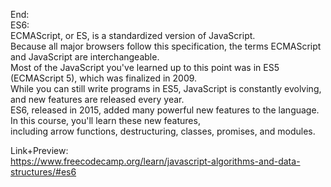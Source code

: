 End: </br>
ES6: </br>
ECMAScript, or ES, is a standardized version of JavaScript.  </br>
Because all major browsers follow this specification, the terms ECMAScript and JavaScript are interchangeable. </br>
Most of the JavaScript you've learned up to this point was in ES5 (ECMAScript 5), which was finalized in 2009.  </br>
While you can still write programs in ES5, JavaScript is constantly evolving, and new features are released every year. </br>
ES6, released in 2015, added many powerful new features to the language. In this course, you'll learn these new features,  </br>
including arrow functions, destructuring, classes, promises, and modules. </br>

Link+Preview:<br>
https://www.freecodecamp.org/learn/javascript-algorithms-and-data-structures/#es6
